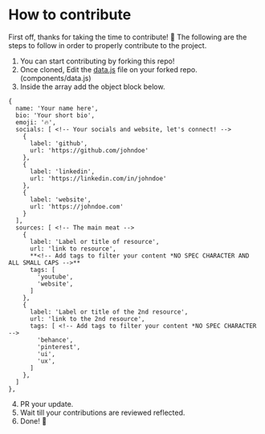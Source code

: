 # How to contribute

First off, thanks for taking the time to contribute! 🎉
The following are the steps to follow in order to properly contribute to the project. 

1. You can start contributing by forking this repo!
2. Once cloned, Edit the [data.js](https://github.com/crtved/prtflio/blob/main/components/data.js) file on your forked repo. (components/data.js)
3. Inside the array add the object block below.

```
{
  name: 'Your name here',
  bio: 'Your short bio',
  emoji: '🔥',
  socials: [ <!-- Your socials and website, let's connect! -->
    {
      label: 'github',
      url: 'https://github.com/johndoe'
    },
    {
      label: 'linkedin',
      url: 'https://linkedin.com/in/johndoe'
    },
    {
      label: 'website',
      url: 'https://johndoe.com'
    }
  ],
  sources: [ <!-- The main meat -->
    {
      label: 'Label or title of resource',
      url: 'link to resource',
      **<!-- Add tags to filter your content *NO SPEC CHARACTER AND ALL SMALL CAPS -->**
      tags: [ 
        'youtube',
        'website',
      ]
    },
    {
      label: 'Label or title of the 2nd resource',
      url: 'link to the 2nd resource',
      tags: [ <!-- Add tags to filter your content *NO SPEC CHARACTER -->
        'behance',
        'pinterest',
        'ui',
        'ux',
      ]
    },
  ]
},
  ```
4. PR your update.  
5. Wait till your contributions are reviewed reflected.
3. Done! 🌟
